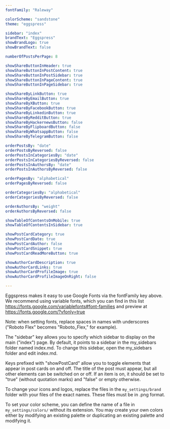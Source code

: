 ```yaml
---
fontFamily: "Raleway"

colorScheme: "sandstone"
theme: "eggspress"

sidebar: "index"
brandText: "Eggspress"
showBrandLogo: true
showBrandText: false

numberOfPostsPerPage: 8

showShareButtonInHeader: true
showShareButtonInPostContent: true
showShareButtonInPostSidebar: true
showShareButtonInPageContent: true
showShareButtonInPageSidebar: true

showShareByLinkButton: true
showShareByEmailButton: true
showShareByXButton: true
showShareByFacebookButton: true
showShareByLinkedinButton: true
showShareByRedditButton: true
showShareByHackernewsButton: false
showShareByFlipboardButton: false
showShareByWhatsappButton: false
showShareByTelegramButton: false

orderPostsBy: "date"
orderPostsByReversed: false
orderPostsInCategoriesBy: "date"
orderPostsInCategoriesByReversed: false
orderPostsInAuthorsBy: "date"
orderPostsInAuthorsByReversed: false

orderPagesBy: "alphabetical"
orderPagesByReversed: false

orderCategoriesBy: "alphabetical"
orderCategoriesByReversed: false

orderAuthorsBy: "weight"
orderAuthorsByReversed: false

showTableOfContentsOnMobile: true
showTableOfContentsInSidebar: true

showPostCardCategory: true
showPostCardDate: true
showPostCardAuthor: false
showPostCardSnippet: true
showPostCardReadMoreButton: true

showAuthorCardDescription: true
showAuthorCardLinks: true
showAuthorCardProfileImage: true
showAuthorCardProfileImageOnRight: false

---
```


Eggspress makes it easy to use Google Fonts via the fontFamily key above. We recommend using variable fonts, which you can find in this list https://fonts.google.com/variablefonts#font-families and preview at https://fonts.google.com/?vfonly=true

Note: when setting fonts, replace spaces in names with underscores ("Roboto Flex" becomes "Roboto_Flex," for example).

The "sidebar" key allows you to specify which sidebar to display on the main ("index") page. By default, it points to a sidebar in the my_sidebars folder named index.md. To change this sidebar, open the my_sidebars folder and edit index.md.

Keys prefixed with "showPostCard" allow you to toggle elements that appear in post cards on and off. The title of the post must appear, but all other elements can be switched on or off. If an item is on, it should be set to "true" (without quotation marks) and "false" or empty otherwise.

To change your icons and logos, replace the files in the `my_settings/brand` folder with your files of the exact names. These files must be in .png format.

To set your color scheme, you can define the name of a file in `my_settings/colors/` without its extension. You may create your own colors either by modifying an existing palette or duplicating an existing palette and modifying it.